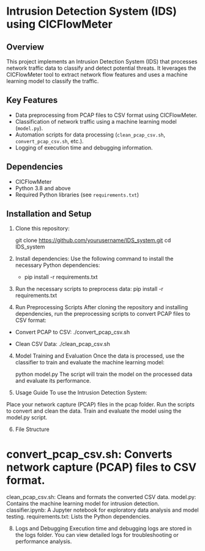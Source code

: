 # Intrusion Detection System (IDS) using CICFlowMeter

## Overview
This project implements an Intrusion Detection System (IDS) that processes network traffic data to classify and detect potential threats. It leverages the CICFlowMeter tool to extract network flow features and uses a machine learning model to classify the traffic.

## Key Features
- Data preprocessing from PCAP files to CSV format using CICFlowMeter.
- Classification of network traffic using a machine learning model (`model.py`).
- Automation scripts for data processing (`clean_pcap_csv.sh`, `convert_pcap_csv.sh`, etc.).
- Logging of execution time and debugging information.

## Dependencies
- CICFlowMeter
- Python 3.8 and above
- Required Python libraries (see `requirements.txt`)

## Installation and Setup
1. Clone this repository:

   git clone https://github.com/yourusername/IDS_system.git
   cd IDS_system   

2. Install dependencies:
   Use the following command to install the necessary Python dependencies:
     - pip install -r requirements.txt
   
3. Run the necessary scripts to preprocess data:
    pip install -r requirements.txt

3. Run Preprocessing Scripts
After cloning the repository and installing dependencies, run the preprocessing scripts to convert PCAP files to CSV format:

  - Convert PCAP to CSV:
      ./convert_pcap_csv.sh

  - Clean CSV Data:
      ./clean_pcap_csv.sh

4. Model Training and Evaluation
  Once the data is processed, use the classifier to train and evaluate the machine learning model:

    python model.py
  The script will train the model on the processed data and evaluate its performance.


6. Usage Guide
To use the Intrusion Detection System:

Place your network capture (PCAP) files in the pcap folder.
Run the scripts to convert and clean the data.
Train and evaluate the model using the model.py script.

6. File Structure
# convert_pcap_csv.sh: Converts network capture (PCAP) files to CSV format.
clean_pcap_csv.sh: Cleans and formats the converted CSV data.
model.py: Contains the machine learning model for intrusion detection.
classifier.ipynb: A Jupyter notebook for exploratory data analysis and model testing.
requirements.txt: Lists the Python dependencies.

8. Logs and Debugging
Execution time and debugging logs are stored in the logs folder. You can view detailed logs for troubleshooting or performance analysis.

